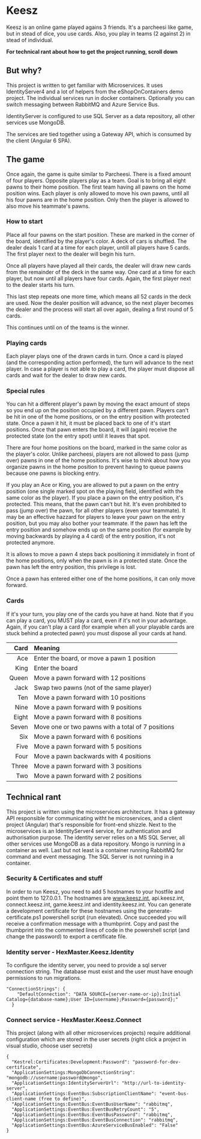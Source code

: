 # Keesz

Keesz is an online game played agains 3 friends. It's a parcheesi like game, but
in stead of dice, you use cards. Also, you play in teams (2 against 2) in stead
of individual.

**For technical rant about how to get the project running, scroll down**

## But why?

This project is written to get familiar with Microservices. It uses IdentityServer4
and a lot of helpers from the eShopOnContainers demo project. The individual services
run in docker containers. Optionally you can switch messaging between RabbitMQ and
Azure Service Bus.

IdentityServer is configured to use SQL Server as a data repository, all other services
use MongoDB.

The services are tied together using a Gateway API, which is consumed by the client
(Angular 6 SPA).

## The game

Once again, the game is quite similar to Parcheesi. There is a fixed amount of four players.
Opposite players play as a team. Goal is to bring all eight pawns to their home position.
The first team having all pawns on the home position wins. Each player is only allowed to
move his own pawns, until all his four pawns are in the home position. Only then the player
is allowed to also move his teammate's pawns.

### How to start

Place all four pawns on the start position. These are marked in the corner of the board,
identified by the player's color. A deck of cars is shuffled. The dealer deals 1 card at
a time for each player, untill all players have 5 cards. The first player next to the
dealer will begin his turn.

Once all players have played all their cards, the dealer will draw new cards from the
remainder of the deck in the same way. One card at a time for each player, but now until
all players have four cards. Again, the first player next to the dealer starts his turn.

This last step repeats one more time, which means all 52 cards in the deck are used.
Now the dealer position will advance, so the next player becomes the dealer and the
process will start all over again, dealing a first round of 5 cards.

This continues until on of the teams is the winner.

### Playing cards

Each player plays one of the drawn cards in turn. Once a card is played (and the
corresponding action performed), the turn will advance to the next player. In case
a player is not able to play a card, the player must dispose all cards and wait for
the dealer to draw new cards.

### Special rules

You can hit a different player's pawn by moving the exact amount of steps so you
end up on the position occupied by a different pawn. Players can't be hit in one
of the home positions, or on the entry position with protected state. Once a pawn
it hit, it must be placed back to one of it's start positions. Once that pawn
enters the board, it will (again) receive the protected state (on the entry spot)
until it leaves that spot.

There are four home positions on the board, marked in the same color as the player's
color. Unlike parcheesi, players are not allowed to pass (jump over) pawns in one of
the home positions. It's wise to think about how you organize pawns in the home
position to prevent having to queue pawns because one pawns is blocking entry.

If you play an Ace or King, you are allowed to put a pawn on the entry position (one
single marked spot on the playing field, identified with the same color as the player).
If you place a pawn on the entry position, it's protected. This means, that the pawn
can't but hit. It's even prohibited to pass (jump over) the pawn, for all other players
(even your teammate). It may be an effective hazzard for players to leave your pawn
on the entry position, but you may also bother your teammate. If the pawn has left
the entry position and somehow ends up on the same position (for example by moving
backwards by playing a 4 card) of the entry position, it's not protected anymore.

It is allows to move a pawn 4 steps back positioning it immidiately in front of the
home positions, only when the pawn is in a protected state. Once the pawn has left
the entry position, this privilege is lost.

Once a pawn has entered either one of the home positions, it can only move forward.

### Cards

If it's your turn, you play one of the cards you have at hand. Note that if you can
play a card, you MUST play a card, even if it's not in your advantage. Again, if you
can't play a card (for example when all your playable cards are stuck behind a
protected pawn) you must dispose all your cards at hand.

|  Card | Meaning                                           |
| ----: | :------------------------------------------------ |
|   Ace | Enter the board, or move a pawn 1 position        |
|  King | Enter the board                                   |
| Queen | Move a pawn forward with 12 positions             |
|  Jack | Swap two pawns (not of the same player)           |
|   Ten | Move a pawn forward with 10 positions             |
|  Nine | Move a pawn forward with 9 positions              |
| Eight | Move a pawn forward with 8 positions              |
| Seven | Move one or two pawns with a total of 7 positions |
|   Six | Move a pawn forward with 6 positions              |
|  Five | Move a pawn forward with 5 positions              |
|  Four | Move a pawn backwards with 4 positions            |
| Three | Move a pawn forward with 3 positions              |
|   Two | Move a pawn forward with 2 positions              |

## Technical rant

This project is written using the microservices architecture. It has a gateway API
responsible for communicating witht he microservices, and a client project (Angular)
that's responsible for front-end shizzle.
Next to the microservices is an IdentityServer4 service, for authentication and
authorisation purpose. The identity server relies on a MS SQL Server, all other services
use MongoDB as a data repository. Mongo is running in a container as well. Last but not
least is a container running RabbitMQ for command and event messaging. The SQL Server
is not running in a container.

### Security & Certificates and stuff

In order to run Keesz, you need to add 5 hostnames to your hostfile and point them to
127.0.0.1. The hostnames are www.keesz.int, api.keesz.int, connect.keesz.int, game.keesz.int
and identity.keesz.int.
You can generate a development certificate for these hostnames using the generate-certificate.ps1
powershell script (run elevated). Once succeeded you will receive a confirmation message with a
thumbprint. Copy and past the thumbprint into the commented lines of code in the powershell script
(and change the password) to export a certificate file.

### Identity server - HexMaster.Keesz.Identity

To configure the identity server, you need to provide a sql server connection string.
The database must exist and the user must have enough permissions to run migrations.

```
"ConnectionStrings": {
    "DefaultConnection": "DATA SOURCE={server-name-or-ip};Initial Catalog={database-name};User ID={username};Password={password};"
  }
```

### Connect service - HexMaster.Keesz.Connect

This project (along with all other microservices projects) require additional configuration
which are stored in the user secrets (right click a project in visual studio, choose user secrets)

```
{
  "Kestrel:Certificates:Development:Password": "password-for-dev-certificate",
  "ApplicationSettings:MongoDbConnectionString": "mongodb://username:password@mongo",
  "ApplicationSettings:IdentityServerUrl": "http://url-to-identity-server",
  "ApplicationSettings:EventBus:SubscriptionClientName": "event-bus-client-name (free to define)",
  "ApplicationSettings:EventBus:EventBusUserName": "rabbitmq",
  "ApplicationSettings:EventBus:EventBusRetryCount": "5",
  "ApplicationSettings:EventBus:EventBusPassword": "rabbitmq",
  "ApplicationSettings:EventBus:EventBusConnection": "rabbitmq",
  "ApplicationSettings:EventBus:AzureServiceBusEnabled": "False"
}
```
